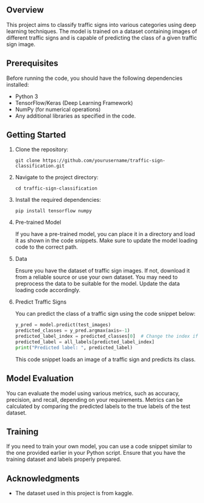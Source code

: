 ## Overview

This project aims to classify traffic signs into various categories using deep learning techniques. The model is trained on a dataset containing images of different traffic signs and is capable of predicting the class of a given traffic sign image.

## Prerequisites

Before running the code, you should have the following dependencies installed:

- Python 3
- TensorFlow/Keras (Deep Learning Framework)
- NumPy (for numerical operations)
- Any additional libraries as specified in the code.

## Getting Started

1. Clone the repository:

   ```
   git clone https://github.com/yourusername/traffic-sign-classification.git
   ```

2. Navigate to the project directory:

   ```
   cd traffic-sign-classification
   ```

3. Install the required dependencies:

   ```
   pip install tensorflow numpy
   ```

4. Pre-trained Model

   If you have a pre-trained model, you can place it in a directory and load it as shown in the code snippets. Make sure to update the model loading code to the correct path.

5. Data

   Ensure you have the dataset of traffic sign images. If not, download it from a reliable source or use your own dataset. You may need to preprocess the data to be suitable for the model. Update the data loading code accordingly.

6. Predict Traffic Signs

   You can predict the class of a traffic sign using the code snippet below:

   ```python
   y_pred = model.predict(test_images)
   predicted_classes = y_pred.argmax(axis=-1)
   predicted_label_index = predicted_classes[0]  # Change the index if needed
   predicted_label = all_labels[predicted_label_index]
   print("Predicted label: ", predicted_label)
   ```

   This code snippet loads an image of a traffic sign and predicts its class.

## Model Evaluation

You can evaluate the model using various metrics, such as accuracy, precision, and recall, depending on your requirements. Metrics can be calculated by comparing the predicted labels to the true labels of the test dataset.

## Training

If you need to train your own model, you can use a code snippet similar to the one provided earlier in your Python script. Ensure that you have the training dataset and labels properly prepared.

## Acknowledgments

- The dataset used in this project is from kaggle.
